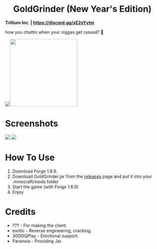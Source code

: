<h1 align="center">GoldGrinder (New Year's Edition)</h1>

**Trillium Inc. | https://discord.gg/xE2sYvtm**

how you chattin when your niggas get rassed? 🚬

<img src="https://media.tenor.com/vm31-czZkX0AAAAM/smoked-bozo-xqc.gif"><img height=220 src="https://www.icegif.com/wp-content/uploads/happy-new-year-icegif.gif">


# Screenshots
<img src="https://cdn.discordapp.com/attachments/1165673716898861206/1190743318292869130/image.png?ex=65a2e922&is=65907422&hm=d886f714da15803bf386367ee42f85254638a3956762f4415fd64c9f6b8f04e0&">
<img src="https://i.imgur.com/Z3s9suM.png">

[releases]: https://github.com/WalmartSolutions/GoldGrinder-3.0/releases/tag/smokeware.cc

# How To Use
1. Download Forge 1.8.9.
2. Download GoldGrinder.jar from the [releases][releases] page and put it into your .minecraft/mods folder
3. Start the game (with Forge 1.8.9)
4. Enjoy

# Credits
- ??? - For making the client.
- exotic - Reverse engineering, cracking.
- 3000IQPlay - Emotional support.
- Paranoia - Providing Jar.

